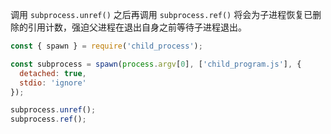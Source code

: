 <!-- YAML
added: v0.7.10
-->

调用 `subprocess.unref()` 之后再调用 `subprocess.ref()` 将会为子进程恢复已删除的引用计数，强迫父进程在退出自身之前等待子进程退出。

```js
const { spawn } = require('child_process');

const subprocess = spawn(process.argv[0], ['child_program.js'], {
  detached: true,
  stdio: 'ignore'
});

subprocess.unref();
subprocess.ref();
```

